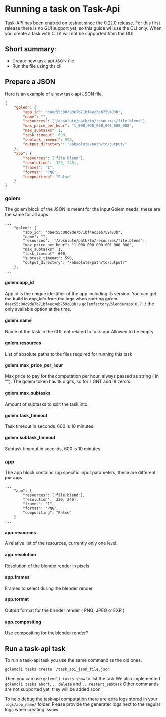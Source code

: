 # Running a task on Task-Api

Task-API has been enabled on testnet since the 0.22.0 release.
For this first release there is no GUI support yet, so this guide will use the CLI only.
When you create a task with CLI it will not be supported from the GUI

## Short summary:

- Create new task-api JSON file
- Run the file using the cli

## Prepare a JSON

Here is an example of a new task-api JSON file.

```JSON
{
    "golem": {
        "app_id": "daec55c08c9de7b71bf4ec3eb759c83b",
        "name": "",
        "resources": ["/absolute/path/to/resources/file.blend"],
        "max_price_per_hour": "1_000_000_000_000_000_000",
        "max_subtasks": 1,
        "task_timeout": 600,
        "subtask_timeout": 590,
        "output_directory": "/absolute/path/to/output/"
    },
    "app": {
        "resources": ["file.blend"],
        "resolution": [320, 240],
        "frames": "1",
        "format": "PNG",
        "compositing": "False"
    }
}
```
### golem

The golem block of the JSON is meant for the input Golem needs, these are the same for all apps
```
...
    "golem": {
        "app_id": "daec55c08c9de7b71bf4ec3eb759c83b",
        "name": "",
        "resources": ["/absolute/path/to/resources/file.blend"],
        "max_price_per_hour": "1_000_000_000_000_000_000",
        "max_subtasks": 1,
        "task_timeout": 600,
        "subtask_timeout": 590,
        "output_directory": "/absolute/path/to/output/"
    },
...
```

#### golem.app_id

App id is the unique identifier of the app including its version.
You can get the build in app_id's from the logs when starting golem
`daec55c08c9de7b71bf4ec3eb759c83b` is `golemfactory/blenderapp:0.7.3` the only available option at the time.

#### golem.name

Name of the task in the GUI, not related to task-api. Allowed to be empty.

#### golem.resources

List of absolute paths to the files required for running this task

#### golem.max_price_per_hour

Max price to pay for the computation per hour, always passed as string ( in "").
The golem token has 18 digits, so for 1 GNT add 18 zero's.

#### golem.max_subtasks

Amount of subtasks to split the task into.

#### golem.task_timeout

Task timeout in seconds, 600 is 10 minutes.

#### golem.subtask_timeout

Subtask timeout in seconds, 600 is 10 minutes.

### app

The app block contains app specific input parameters, these are different per app.

```
...
    "app": {
        "resources": ["file.blend"],
        "resolution": [320, 240],
        "frames": "1",
        "format": "PNG",
        "compositing": "False"
    }
...
```

#### app.resources

A relative list of the resources, currently only one level.

#### app.resolution

Resolution of the blender render in pixels

#### app.frames

Frames to select during the blender render

#### app.format

Output format for the blender render ( PNG, JPEG or EXR )

#### app.compositing

Use compositing for the blender render?

## Run a task-api task

To run a task-api task you use the same command as the old ones.

```
golemcli tasks create ./task_api_json_file.json
```

Then you can use `golemcli tasks show` to list the task
We also implemented `golemcli tasks abort`, `.. delete` and `.. restart_subtask`
Other commands are not supported yet, they will be added soon

To help debug the task-api computation there are extra logs stored in your `logs/app_name/` folder.
Please provide the generated logs next to the regular logs when creating issues.
